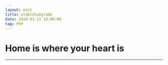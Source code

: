 ```yaml
---
layout: post
title: stableSubgrade
date: 2018-01-11 19:00:00
tag: PHP
--- 
```


# Home is where your heart is
--------------------------------------------------

